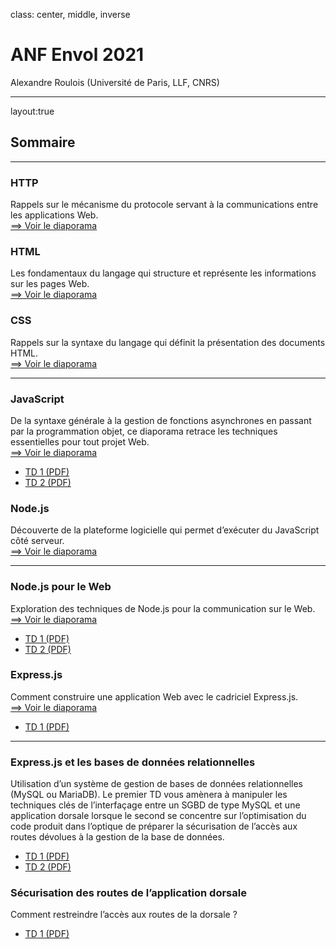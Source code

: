 class: center, middle, inverse

# ANF Envol 2021
Alexandre Roulois (Université de Paris, LLF, CNRS)

---

layout:true
## Sommaire

---

### HTTP

Rappels sur le mécanisme du protocole servant à la communications entre les applications Web.  
[==> Voir le diaporama](./http)

### HTML

Les fondamentaux du langage qui structure et représente les informations sur les pages Web.  
[==> Voir le diaporama](./html)

### CSS

Rappels sur la syntaxe du langage qui définit la présentation des documents HTML.  
[==> Voir le diaporama](./css)

---

### JavaScript

De la syntaxe générale à la gestion de fonctions asynchrones en passant par la programmation objet, ce diaporama retrace les techniques essentielles pour tout projet Web.  
[==> Voir le diaporama](./js)

- [TD 1 (PDF)](./td/js/1/TD1.pdf)
- [TD 2 (PDF)](./td/js/2/TD2.pdf)

### Node.js

Découverte de la plateforme logicielle qui permet d’exécuter du JavaScript côté serveur.  
[==> Voir le diaporama](./node)

---

### Node.js pour le Web

Exploration des techniques de Node.js pour la communication sur le Web.  
[==> Voir le diaporama](./node-web)

- [TD 1 (PDF)](./td/node/1/TD1.pdf)
- [TD 2 (PDF)](./td/node/2/TD2.pdf)

### Express.js

Comment construire une application Web avec le cadriciel Express.js.  
[==> Voir le diaporama](./express)
- [TD 1 (PDF)](./td/express/1/TD1.pdf)

---

### Express.js et les bases de données relationnelles

Utilisation d’un système de gestion de bases de données relationnelles (MySQL ou MariaDB). Le premier TD vous amènera à manipuler les techniques clés de l’interfaçage entre un SGBD de type MySQL et une application dorsale lorsque le second se concentre sur l’optimisation du code produit dans l’optique de préparer la sécurisation de l’accès aux routes dévolues à la gestion de la base de données.
- [TD 1 (PDF)](./td/mysql/1/TD1.pdf)
- [TD 2 (PDF)](./td/mysql/2/TD2.pdf)

### Sécurisation des routes de l’application dorsale

Comment restreindre l’accès aux routes de la dorsale ?
- [TD 1 (PDF)](./td/auth/1/TD1.pdf)
